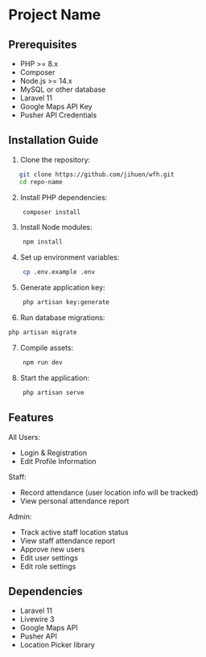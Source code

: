 # Project Name

## Prerequisites
- PHP >= 8.x
- Composer
- Node.js >= 14.x
- MySQL or other database
- Laravel 11
- Google Maps API Key
- Pusher API Credentials

## Installation Guide
1. Clone the repository:
```bash
   git clone https://github.com/jihuen/wfh.git
   cd repo-name
```

2. Install PHP dependencies:
```bash
    composer install
```
3.  Install Node modules:
```bash
    npm install
```

4.  Set up environment variables:
```bash
    cp .env.example .env
```

5.  Generate application key:
```bash
    php artisan key:generate
```

6.  Run database migrations:
```bash
php artisan migrate
```

7.  Compile assets:
```bash
    npm run dev
```

8.  Start the application:
```bash
    php artisan serve
``` 


##  Features

All Users:
- Login & Registration
- Edit Profile Information

Staff:
- Record attendance (user location info will be tracked)
- View personal attendance report

Admin:  
- Track active staff location status
- View staff attendance report
- Approve new users
- Edit user settings
- Edit role settings


##  Dependencies
- Laravel 11
- Livewire 3
- Google Maps API
- Pusher API
- Location Picker library
